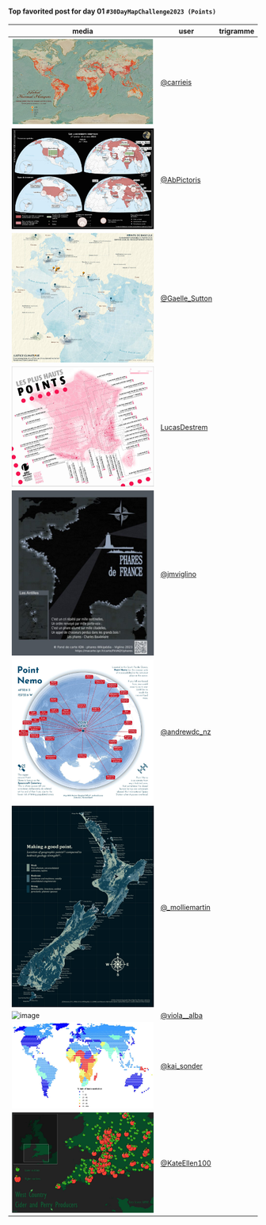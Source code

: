 #### Top favorited post for day 01 `#30DayMapChallenge2023 (Points)`

| media | user | trigramme |
|-------|------|-----------|
|![image](uploads/2bc592742a86393fec849b315453c287/image.png)|[@carrieis](https://twitter.com/carrieis/status/1719897766422299070)|  |
|![image](uploads/4c2c285332499aef3b92199f35b3bfad/image.png)|[@AbPictoris](https://twitter.com/AbPictoris/status/1719649240522060055)|  |
|![image](uploads/e61b92faf798f8a0d16a77d616e7361c/image.png)|[@Gaelle_Sutton](https://twitter.com/Gaelle_Sutton/status/1719644676276334724)|  |
|![image](uploads/fa3408a6862a502e5aa991fc29fdf8ff/image.png)|[LucasDestrem](https://twitter.com/LucasDestrem/status/1719647255773237635)|  |
|![image](uploads/daca988d9f2602e2755ecd5d75658049/image.png)|[@jmviglino](https://twitter.com/jmviglino/status/1719600713062350910)|  |
|![image](uploads/25f012ad5dbb978970a89c3c362d5bf2/image.png)|[@andrewdc_nz](https://twitter.com/andrewdc_nz/status/1719574802737053747)|  |
|![image](uploads/e9eed53f7eeb30c690986dcc84ab1ca3/image.png)|[@_molliemartin](https://twitter.com/_molliemartin/status/1719434519961587881)|  |
|![image](uploads/aabd9eaa08639d83e5143ee9ebfb5c9e/image.png)|[@viola__alba](https://twitter.com/viola__alba/status/1719674378235809896)|  |
|![image](uploads/9f25e44a7740ed05de145f61cb159bb6/image.png)|[@kai_sonder](https://twitter.com/kai_sonder/status/1719732809424650240)|  |
|![image](uploads/ded06175e25dc05bf8c53221b59c8aa0/image.png)|[@KateEllen100](https://twitter.com/KateEllen100/status/1719796878328393953)|  |

